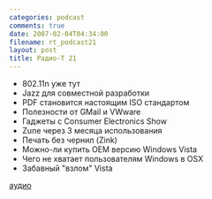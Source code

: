 ```yaml
---
categories: podcast
comments: true
date: 2007-02-04T04:34:00
filename: rt_podcast21
layout: post
title: Радио-T 21
---
```


- 802.11n уже тут
- Jazz для совместной разработки
- PDF становится настоящим ISO стандартом
- Полезности от GMail и VWware
- Гаджеты с Consumer Electronics Show
- Zune через 3 месяца использования
- Печать без чернил (Zink)
- Можно-ли купить OEM версию Windows Vista
- Чего не хватает пользователям Windows в OSX
- Забавный "взлом" Vista

[аудио](http://cdn.radio-t.com/rt_podcast21.mp3)
<audio src="http://cdn.radio-t.com/rt_podcast21.mp3" preload="none"></audio>

